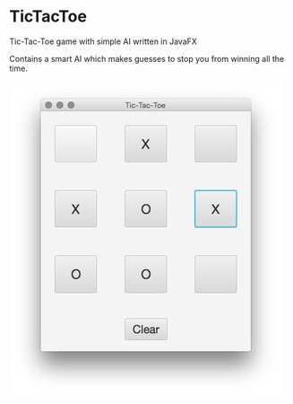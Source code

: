 # TicTacToe
Tic-Tac-Toe game with simple AI written in JavaFX

Contains a smart AI which makes guesses to stop you from winning all the time.

![screenshot](screenshot.png)